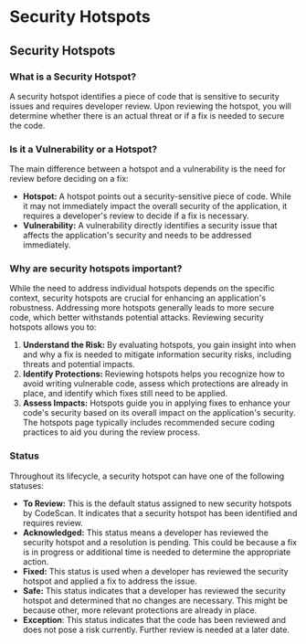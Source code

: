 # Security Hotspots

## **Security Hotspots**

### **What is a Security Hotspot?**

A security hotspot identifies a piece of code that is sensitive to security issues and requires developer review. Upon reviewing the hotspot, you will determine whether there is an actual threat or if a fix is needed to secure the code.

### **Is it a Vulnerability or a Hotspot?**

The main difference between a hotspot and a vulnerability is the need for review before deciding on a fix:

* **Hotspot:** A hotspot points out a security-sensitive piece of code. While it may not immediately impact the overall security of the application, it requires a developer's review to decide if a fix is necessary.
* **Vulnerability:** A vulnerability directly identifies a security issue that affects the application's security and needs to be addressed immediately.

### **Why are security hotspots important?**

While the need to address individual hotspots depends on the specific context, security hotspots are crucial for enhancing an application's robustness. Addressing more hotspots generally leads to more secure code, which better withstands potential attacks. Reviewing security hotspots allows you to:

1. **Understand the Risk:** By evaluating hotspots, you gain insight into when and why a fix is needed to mitigate information security risks, including threats and potential impacts.
2. **Identify Protections:** Reviewing hotspots helps you recognize how to avoid writing vulnerable code, assess which protections are already in place, and identify which fixes still need to be applied.
3. **Assess Impacts:** Hotspots guide you in applying fixes to enhance your code's security based on its overall impact on the application's security. The hotspots page typically includes recommended secure coding practices to aid you during the review process.

### **Status**

Throughout its lifecycle, a security hotspot can have one of the following statuses:

* **To Review:** This is the default status assigned to new security hotspots by CodeScan. It indicates that a security hotspot has been identified and requires review.
* **Acknowledged:** This status means a developer has reviewed the security hotspot and a resolution is pending. This could be because a fix is in progress or additional time is needed to determine the appropriate action.
* **Fixed:** This status is used when a developer has reviewed the security hotspot and applied a fix to address the issue.
* **Safe:** This status indicates that a developer has reviewed the security hotspot and determined that no changes are necessary. This might be because other, more relevant protections are already in place.
* **Exception**: This status indicates that the code has been reviewed and does not pose a risk currently. Further review is needed at a later date.
